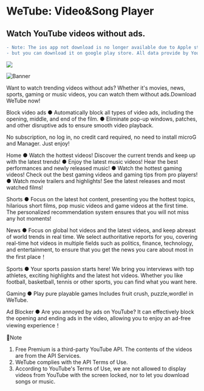 
# WeTube: Video&Song Player

## Watch YouTube videos without ads.

```diff
- Note: The ios app not ​​download is no longer available due to Apple store policy,
- but you can download it on google play store. All data provide by YouTube API v3.
```


[![](https://github.com/Purehi/Mordo/assets/138559218/44f142db-d302-4573-9045-79c0fe95ee84)](https://play.google.com/store/apps/details?id=free.mor.mordo.do)

![Banner](https://github.com/user-attachments/assets/9e08d9d0-e701-46f1-b51d-c130cd55e29c)


Want to watch trending videos without ads? Whether it's movies, news, sports, gaming or music videos, you can watch them without ads.Download WeTube now!

Block video ads
● Automatically block all types of video ads, including the opening, middle, and end of the film.
● Eliminate pop-up windows, patches, and other disruptive ads to ensure smooth video playback.

No subscription, no log in, no credit card required, no need to install microG and Manager. Just enjoy!

Home
● Watch the hottest videos! Discover the current trends and keep up with the latest trends!
● Enjoy the latest music videos! Hear the best performances and newly released music!
● Watch the hottest gaming videos! Check out the best gaming videos and gaming tips from pro players!
● Watch movie trailers and highlights! See the latest releases and most watched films!

Shorts
● Focus on the latest hot content, presenting you the hottest topics, hilarious short films, pop music videos and game videos at the first time. The personalized recommendation system ensures that you will not miss any hot moments!

News
● Focus on global hot videos and the latest videos, and keep abreast of world trends in real time. We select authoritative reports for you, covering real-time hot videos in multiple fields such as politics, finance, technology, and entertainment, to ensure that you get the news you care about most in the first place！

Sports
● Your sports passion starts here! We bring you interviews with top athletes, exciting highlights and the latest hot videos. Whether you like football, basketball, tennis or other sports, you can find what you want here.

Gaming
● Play pure playable games Includes fruit crush, puzzle,wordle! in WeTube.

Ad Blocker
● Are you annoyed by ads on YouTube? It can effectively block the opening and ending ads in the video, allowing you to enjoy an ad-free viewing experience！

📛Note
1. Free Premium is a third-party YouTube API. The contents of the videos are from the API Services.
2. WeTube complies with the API Terms of Use.
3. According to YouTube's Terms of Use, we are not allowed to display videos from YouTube with the screen locked, nor to let you download songs or music.




